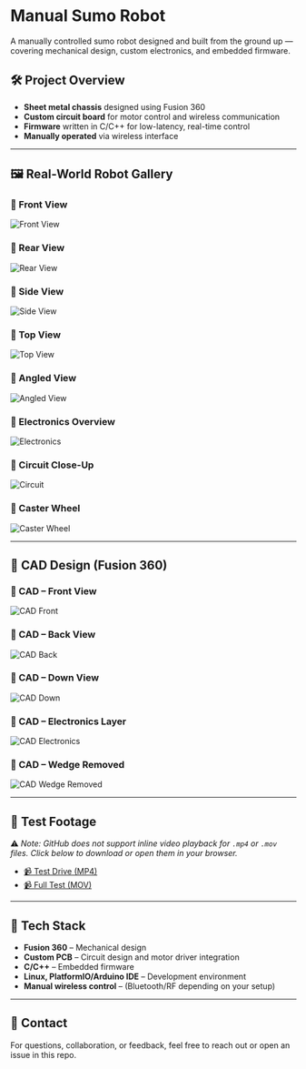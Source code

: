 # Manual Sumo Robot

A manually controlled sumo robot designed and built from the ground up — covering mechanical design, custom electronics, and embedded firmware.

## 🛠 Project Overview

- **Sheet metal chassis** designed using Fusion 360  
- **Custom circuit board** for motor control and wireless communication  
- **Firmware** written in C/C++ for low-latency, real-time control  
- **Manually operated** via wireless interface

---

## 🖼️ Real-World Robot Gallery

### 🔹 Front View
![Front View](media/sumo-bot-front-view.JPG)

### 🔹 Rear View
![Rear View](media/sumo-bot-rear-view.JPG)

### 🔹 Side View
![Side View](media/sumo-bot-side-view.JPG)

### 🔹 Top View
![Top View](media/sumo-bot-top-view.JPG)

### 🔹 Angled View
![Angled View](media/sumo-bot-angled-view.JPG)

### 🔹 Electronics Overview
![Electronics](media/sumo-bot-electronics.JPG)

### 🔹 Circuit Close-Up
![Circuit](media/sumo-bot-circuit.JPG)

### 🔹 Caster Wheel
![Caster Wheel](media/sumo-bot-caster-wheel.JPG)

---

## 🧩 CAD Design (Fusion 360)

### 🔹 CAD – Front View
![CAD Front](media/sumo-bot-cad-design-front-side.png)

### 🔹 CAD – Back View
![CAD Back](media/sumo-bot-cad-design-back-side.png)

### 🔹 CAD – Down View
![CAD Down](media/sumo-bot-cad-design-down-side.png)

### 🔹 CAD – Electronics Layer
![CAD Electronics](media/sumo-bot-cad-design-electronics.png)

### 🔹 CAD – Wedge Removed
![CAD Wedge Removed](media/sumo-bot-cad-design-wedge-removed.png)

---

## 🎥 Test Footage

⚠️ *Note: GitHub does not support inline video playback for `.mp4` or `.mov` files. Click below to download or open them in your browser.*

- [📹 Test Drive (MP4)](media/sumo-bot-test-drive.MP4)  
- [📹 Full Test (MOV)](media/sumo-bot-test.MOV)

---

## 🧰 Tech Stack

- **Fusion 360** – Mechanical design  
- **Custom PCB** – Circuit design and motor driver integration  
- **C/C++** – Embedded firmware  
- **Linux, PlatformIO/Arduino IDE** – Development environment  
- **Manual wireless control** – (Bluetooth/RF depending on your setup)

---

## 🤝 Contact

For questions, collaboration, or feedback, feel free to reach out or open an issue in this repo.
